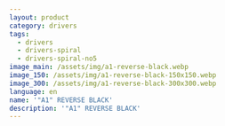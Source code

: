 ```yaml
---
layout: product
category: drivers
tags:
  - drivers
  - drivers-spiral
  - drivers-spiral-no5
image_main: /assets/img/a1-reverse-black.webp
image_150: /assets/img/a1-reverse-black-150x150.webp
image_300: /assets/img/a1-reverse-black-300x300.webp
language: en
name: '"A1" REVERSE BLACK'
description: '"A1" REVERSE BLACK'
---
```

